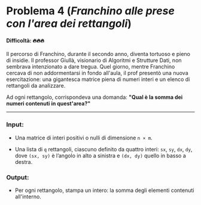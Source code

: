 # Problema 4 (*Franchino alle prese con l'area dei rettangoli*)
#### Difficoltà: 🔥🔥🔥

Il percorso di Franchino, durante il secondo anno, diventa tortuoso e pieno di insidie. Il professor Giullà, visionario di Algoritmi e Strutture Dati, non sembrava intenzionato a dare tregua. Quel giorno, mentre Franchino cercava di non addormentarsi in fondo all'aula, il prof presentò una nuova esercitazione: una gigantesca matrice piena di numeri interi e un elenco di rettangoli da analizzare.

Ad ogni rettangolo, corrispondeva una domanda: **"Qual è la somma dei numeri contenuti in quest'area?"**

---

### **Input**:

- Una matrice‌ di interi positivi o nulli di dimensione `n × m`.
    
- Una lista di `q‍` rettangoli, ciascuno definito da quattro interi: `sx‍`, `sy‍`, `dx‍`, `dy‍`, dove `(sx, sy)` è l’angolo in alto a sinistra e `(dx, dy)` quello in basso a destra.

### **Output**:

- Per ogni rettangolo, stampa un intero: la somma degli elementi contenuti all'interno.‌

